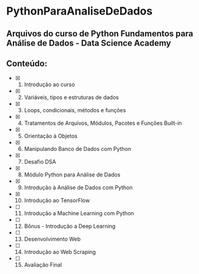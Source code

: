 # PythonParaAnaliseDeDados

## Arquivos do curso de Python Fundamentos para Análise de Dados - Data Science Academy

## Conteúdo:
- [x] 1. Introdução ao curso
- [x] 2. Variáveis, tipos e estruturas de dados
- [x] 3. Loops, condicionais, métodos e funções
- [x] 4. Tratamentos de Arquivos, Módulos, Pacotes e Funções Built-in
- [x] 5. Orientação à Objetos
- [x] 6. Manipulando Banco de Dados com Python
- [x] 7. Desafio DSA
- [x] 8. Módulo Python para Análise de Dados
- [x] 9. Introdução à Análise de Dados com Python
- [x] 10. Introdução ao TensorFlow
- [ ] 11. Introdução a Machine Learning com Python
- [ ] 12. Bônus - Introdução a Deep Learning
- [ ] 13. Desenvolvimento Web
- [ ] 14. Introdução ao Web Scraping
- [ ] 15. Avaliação Final